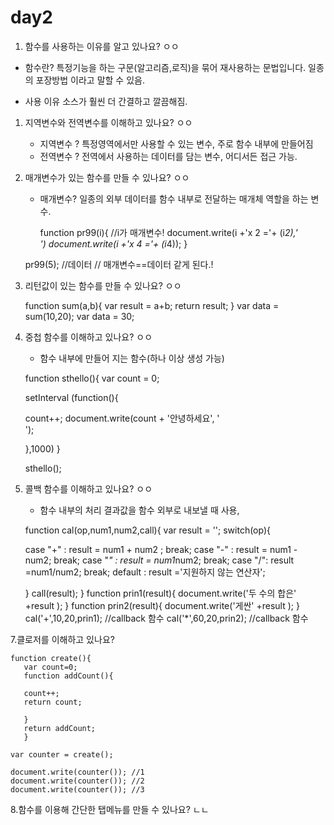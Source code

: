 <h1>day2</h1>

1. 함수를 사용하는 이유를 알고 있나요? ㅇㅇ

- 함수란?  특정기능을 하는 구문(알고리즘,로직)을 묶어 재사용하는 문법입니다. 일종의 포장방법 이라고 말할 수 있음.

- 사용 이유
  소스가 훨씬 더 간결하고 깔끔해짐.

1. 지역변수와 전역변수를 이해하고 있나요? ㅇㅇ
   - 지역변수 ? 특정영역에서만 사용할 수 있는 변수, 주로 함수 내부에 만들어짐
   - 전역변수 ? 전역에서 사용하는 데이터를 담는 변수, 어디서든 접근 가능.

    <script>
    var glo = '전역변수';
    window.onload=function(){
    
    glo2 = '전역변수'; // var 없이 변수에 값을 대입하면 전역변수로 만들어짐. window.glo2='전역변수' 와 같음
    
    }
    function fun1(){
    
    var glo3= '지역변수';
    
    }
    </script>

1. 매개변수가 있는 함수를 만들 수 있나요? ㅇㅇ
   - 매개변수? 일종의 외부 데이터를 함수 내부로 전달하는 매개체 역할을 하는 변수.

     function pr99(i){ //i가 매개변수!
      document.write(i +'x 2 ='+ (i*2),'<br />')
      document.write(i +'x 4 ='+ (i*4));
      }
    
    pr99(5); //데이터 // 매개변수==데이터 같게 된다.!

1. 리턴값이 있는 함수를 만들 수 있나요? ㅇㅇ

     function sum(a,b){
     	var result  = a+b;
     	return result;
     }
     var data = sum(10,20);
     var data = 30;

1. 중첩 함수를 이해하고 있나요? ㅇㅇ
   - 함수 내부에 만들어 지는 함수(하나 이상 생성 가능)

    function sthello(){
      var count = 0;
    
      setInterval (function(){
    
      count++;
      document.write(count + '안녕하세요', '<br>');
    
      },1000)
    }
    
    sthello();

1. 콜백 함수를 이해하고 있나요? ㅇㅇ
   - 함수 내부의 처리 결과값을 함수 외부로 내보낼 때 사용,

    function cal(op,num1,num2,call){
    var result = '';
    switch(op){
    
    case "+" :
    	result = num1 + num2 ;
    	break;
    case "-" :
    	result = num1 - num2;
    	break;
    case "*" :
    	result = num1*num2;
    	break;
    case "/":
    	result =num1/num2;
    	break;
    default :
    	result ='지원하지 않는 연산자';
    
    }
    call(result);
    }
    function prin1(result){
    document.write('두 수의 합은' +result );
    }
    function prin2(result){
    document.write('게싼' +result );
    }
    cal('+',10,20,prin1);  //callback 함수
    cal('*',60,20,prin2);  //callback 함수



7.클로저를 이해하고 있나요?

    function create(){
       var count=0;
       function addCount(){
    
       count++;
       return count;
    
       }
       return addCount;
       }
    
    var counter = create();
    
    document.write(counter()); //1
    document.write(counter()); //2
    document.write(counter()); //3       

8.함수를 이용해 간단한 탭메뉴를 만들 수 있나요? ㄴㄴ
